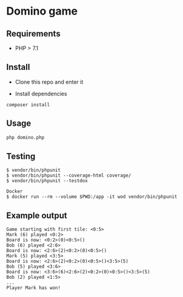 # Domino game

## Requirements
- PHP > 7.1

## Install
- Clone this repo and enter it

- Install dependencies
```
composer install
```

## Usage

```bash
php domino.php
```

## Testing

```
$ vendor/bin/phpunit
$ vendor/bin/phpunit --coverage-html coverage/
$ vendor/bin/phpunit --testdox

Docker
$ docker run --rm --volume $PWD:/app -it wod vendor/bin/phpunit
```

## Example output

```
Game starting with first tile: <0:5>
Mark (6) played <0:2>
Board is now: <0:2>(0)<0:5>()
Bob (6) played <2:6>
Board is now: <2:6>(2)<0:2>(0)<0:5>()
Mark (5) played <3:5>
Board is now: <2:6>(2)<0:2>(0)<0:5>()<3:5>(5)
Bob (5) played <3:6>
Board is now: <3:6>(6)<2:6>(2)<0:2>(0)<0:5>()<3:5>(5)
Bob (2) played <1:5>
...
Player Mark has won!
```
